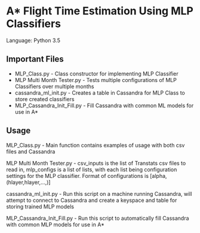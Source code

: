 A* Flight Time Estimation Using MLP Classifiers
============================
Language: Python 3.5

## Important Files
- MLP_Class.py - Class constructor for implementing MLP Classifier
- MLP Multi Month Tester.py - Tests multiple configurations of MLP Classifiers over multiple months
- cassandra_ml_init.py - Creates a table in Cassandra for MLP Class to store created classifiers
- MLP_Cassandra_Init_Fill.py - Fill Cassandra with common ML models for use in A*

## Usage
MLP_Class.py - Main function contains examples of usage with both csv files and Cassandra

MLP Multi Month Tester.py - csv_inputs is the list of Transtats csv files to read in, mlp_configs is a list of lists, with each list being configuration settings for the MLP classifier. Format of configurations is [alpha, (hlayer,hlayer,...,)]

cassandra_ml_init.py - Run this script on a machine running Cassandra, will attempt to connect to Cassandra and create a keyspace and table for storing trained MLP models

MLP_Cassandra_Init_Fill.py - Run this script to automatically fill Cassandra with common MLP models for use in A*
